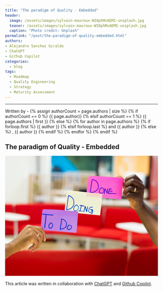 ```yaml
---
title: "The paradigm of Quality - Embedded"
header:
  image: /assets/images/sylvain-mauroux-WI8phMvAEMI-unsplash.jpg
  teaser: /assets/images/sylvain-mauroux-WI8phMvAEMI-unsplash.jpg
  caption: "Photo credit: Unplash"
permalink: "/post/the-paradigm-of-quality-embedded.html"
authors:
- Alejandro Sanchez Giraldo
- ChatGPT
- Github Copilot
categories:
  - blog
tags:
  - Roadmap
  - Quality Engineering
  - Strategy
  - Maturity Assessment 
---
```


<hr>
<p>
 Written by -
{% assign authorCount = page.authors | size %}
{% if authorCount == 0 %}
   {{ page.author}}
{% elsif authorCount == 1 %}
    {{ page.authors | first }}         
{% else %}
    {% for author in page.authors %}
        {% if forloop.first %}
            {{ author }}
        {% elsif forloop.last %}
            and {{ author }}
        {% else %}
            , {{ author }}
        {% endif %}
    {% endfor %}
{% endif %}
</p>

## The paradigm of Quality - Embedded


![Quality](/assets/images/eden-constantino-agile-unsplash.jpg)


This article was written in collaboration with [ChatGPT](https://chat.openai.com/chat) and [Github Copilot](https://copilot.github.com/).

